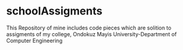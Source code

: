 # schoolAssigments
This Repository of mine includes code pieces which are  solition to  assigments of my college, Ondokuz Mayis University-Department of Computer Engineering 
